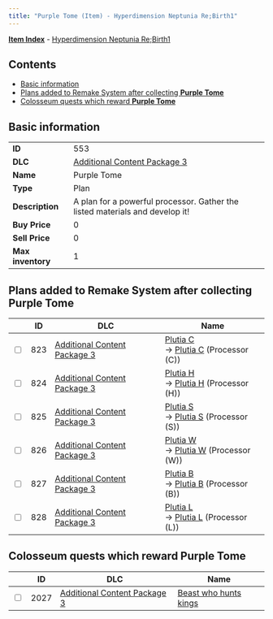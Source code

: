 ```yaml
---
title: "Purple Tome (Item) - Hyperdimension Neptunia Re;Birth1"
---
```


[**Item Index**](/neptunia/rb1/item/index.html) - [Hyperdimension Neptunia Re;Birth1](/neptunia/rb1)

## Contents

- [Basic information](#basic-information)
- [Plans added to Remake System after collecting **Purple Tome**](#plans-added-to-remake-system-after-collecting-purple-tome)
- [Colosseum quests which reward **Purple Tome**](#colosseum-quests-which-reward-purple-tome)

## Basic information

|   |   |
| -- | -- |
| **ID** | 553 |
| **DLC** | [Additional Content Package 3](/neptunia/rb1/dlc/12-pack3.html) |
| **Name** | Purple Tome |
| **Type** | Plan |
| **Description** | A plan for a powerful processor. Gather the listed materials and develop it! |
| **Buy Price** | 0 |
| **Sell Price** | 0 |
| **Max inventory** | 1 |


## Plans added to Remake System after collecting **Purple Tome**

|    | ID | DLC | Name |
| -- | -- | --- | ---- |
| <input type="checkbox" id="rb1-remake-12-823" class="trackbox" /> | 823 | [Additional Content Package 3](/neptunia/rb1/dlc/12-pack3.html) | [Plutia C](/neptunia/rb1/remake/12-823-plutia-c.html)<br /> → [Plutia C](/neptunia/rb1/item/12-4074-plutia-c.html) (Processor (C)) |
| <input type="checkbox" id="rb1-remake-12-824" class="trackbox" /> | 824 | [Additional Content Package 3](/neptunia/rb1/dlc/12-pack3.html) | [Plutia H](/neptunia/rb1/remake/12-824-plutia-h.html)<br /> → [Plutia H](/neptunia/rb1/item/12-4075-plutia-h.html) (Processor (H)) |
| <input type="checkbox" id="rb1-remake-12-825" class="trackbox" /> | 825 | [Additional Content Package 3](/neptunia/rb1/dlc/12-pack3.html) | [Plutia S](/neptunia/rb1/remake/12-825-plutia-s.html)<br /> → [Plutia S](/neptunia/rb1/item/12-4076-plutia-s.html) (Processor (S)) |
| <input type="checkbox" id="rb1-remake-12-826" class="trackbox" /> | 826 | [Additional Content Package 3](/neptunia/rb1/dlc/12-pack3.html) | [Plutia W](/neptunia/rb1/remake/12-826-plutia-w.html)<br /> → [Plutia W](/neptunia/rb1/item/12-4077-plutia-w.html) (Processor (W)) |
| <input type="checkbox" id="rb1-remake-12-827" class="trackbox" /> | 827 | [Additional Content Package 3](/neptunia/rb1/dlc/12-pack3.html) | [Plutia B](/neptunia/rb1/remake/12-827-plutia-b.html)<br /> → [Plutia B](/neptunia/rb1/item/12-4078-plutia-b.html) (Processor (B)) |
| <input type="checkbox" id="rb1-remake-12-828" class="trackbox" /> | 828 | [Additional Content Package 3](/neptunia/rb1/dlc/12-pack3.html) | [Plutia L](/neptunia/rb1/remake/12-828-plutia-l.html)<br /> → [Plutia L](/neptunia/rb1/item/12-4079-plutia-l.html) (Processor (L)) |


## Colosseum quests which reward **Purple Tome**

|    | ID | DLC | Name |
| -- | -- | --- | ---- |
| <input type="checkbox" id="rb1-colosseum-12-2027" class="trackbox" /> | 2027 | [Additional Content Package 3](/neptunia/rb1/dlc/12-pack3.html) | [Beast who hunts kings](/neptunia/rb1/colosseum/12-2027-beast-who-hunts-kings.html) |
